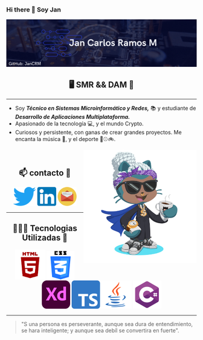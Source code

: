 ### Hi there  👋 Soy Jan

<img src="./img/Banner de Etsy Formas Colorido.gif">



<h2 align="center">🖥️ SMR && DAM 🚀</h2>

---
 - Soy ***Técnico en Sistemas Microinformático y Redes,*** 📚 y estudiante de ***Desarrollo de Aplicaciones Multiplataforma.***
- Apasionado de la tecnología 💻, y el mundo Crypto. 
- Curiosos y persistente, con ganas de crear grandes proyectos.
Me encanta la música 🎵,  y el deporte 🏀⚾🚲.

<img align="right" src="./img/octogato.png" width="300px">

<br>


<div align="center">


<h2 align="center">📫 contacto 📧</h2>



[<img src="./img/descarga.png" width="60px" height="50px">](https://twitter.com/JC_R_M) [<img src="./img/Logo-Linkedi1n.png" width="50px" height="50px">](https://www.linkedin.com/notifications/) [<img src="./img/icono85-communication-email-letter-mail-messege-post-send.png" width="50px" height="50px">](jcramos417@gmail.com)
<br>

</div>

---

<h2 align="center">👨🏽‍💻 Tecnologias Utilizadas 💬</h2>


<div align="center">
<img src="./img/images.png" width="80px" height="80px"> <img src="./img/image.png" width="75px" height="75px"> <img src="./img/Adobe_XD_CC_icon.svg.png" width="75px" height="75px"> <img src="./img/Typescript_logo_2020.svg" width="75px" height="75px"> <img src="./img/java.png.crdownload" width="80px" height="75px"> <img src="./img/csharp-01.png" width="75px" height="75px">
</div>

---


 > "S una persona es perseverante, aunque sea dura de entendimiento, se hara inteligente; y aunque sea debíl se convertira en fuerte".
